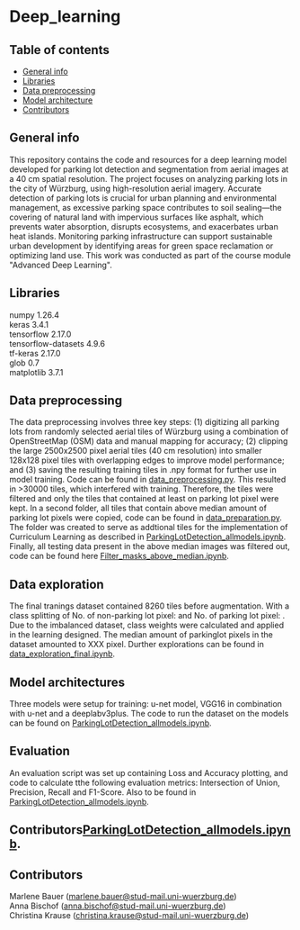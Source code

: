 # Deep_learning

## Table of contents
* [General info](#general-info)
* [Libraries](#libraries)
* [Data preprocessing](#data-preprocessing)
* [Model architecture](#model-architecture)
* [Contributors](#contributors)

## General info
This repository contains the code and resources for a deep learning model developed for parking lot detection and segmentation from aerial images at a 40 cm spatial resolution. The project focuses on analyzing parking lots in the city of Würzburg, using high-resolution aerial imagery. Accurate detection of parking lots is crucial for urban planning and environmental management, as excessive parking space contributes to soil sealing—the covering of natural land with impervious surfaces like asphalt, which prevents water absorption, disrupts ecosystems, and exacerbates urban heat islands. Monitoring parking infrastructure can support sustainable urban development by identifying areas for green space reclamation or optimizing land use. This work was conducted as part of the course module "Advanced Deep Learning".

## Libraries
numpy 1.26.4  
keras 3.4.1  
tensorflow 2.17.0  
tensorflow-datasets 4.9.6  
tf-keras 2.17.0  
glob 0.7  
matplotlib 3.7.1  

## Data preprocessing
The data preprocessing involves three key steps: (1) digitizing all parking lots from randomly selected aerial tiles of Würzburg using a combination of OpenStreetMap (OSM) data and manual mapping for accuracy; (2) clipping the large 2500x2500 pixel aerial tiles (40 cm resolution) into smaller 128x128 pixel tiles with overlapping edges to improve model performance; and (3) saving the resulting training tiles in .npy format for further use in model training. Code can be found in [data_preprocessing.py](data_preprocessing.py).
This resulted in >30000 tiles, which interfered with training. Therefore, the tiles were filtered and only the tiles that contained at least on parking lot pixel were kept. In a second folder, all tiles that contain above median amount of parking lot pixels were copied, code can be found in [data_preparation.py](data_preparation.py). The folder was created to serve as addtional tiles for the implementation of Curriculum Learning as described in [ParkingLotDetection_allmodels.ipynb](ParkingLotDetection_allmodels.ipynb). Finally, all testing data present in the above median images was filtered out, code can be found here [Filter_masks_above_median.ipynb](Filter_masks_above_median.ipynb). 

## Data exploration 
The final tranings dataset contained 8260 tiles before augmentation. With a class splitting of No. of non-parking lot pixel: and No. of parking lot pixel: . Due to the imbalanced dataset, class weights were calculated and applied in the learning designed. The median amount of parkinglot pixels in the dataset amounted to XXX pixel. Durther explorations can be found in [data_exploration_final.ipynb](data_exploration_final.ipynb). 

## Model architectures
Three models were setup for training: u-net model, VGG16 in combination with u-net and a deeplabv3plus. The code to run the dataset on the models can be found on [ParkingLotDetection_allmodels.ipynb](ParkingLotDetection_allmodels.ipynb). 

## Evaluation 
An evaluation script was set up containing Loss and Accuracy plotting, and code to calculate tthe following evaluation metrics: Intersection of Union, Precision, Recall and F1-Score. Also to be found in [ParkingLotDetection_allmodels.ipynb](ParkingLotDetection_allmodels.ipynb).

## Contributors[ParkingLotDetection_allmodels.ipynb](ParkingLotDetection_allmodels.ipynb).  

## Contributors
Marlene Bauer (marlene.bauer@stud-mail.uni-wuerzburg.de)  
Anna Bischof (anna.bischof@stud-mail.uni-wuerzburg.de)  
Christina Krause (christina.krause@stud-mail.uni-wuerzburg.de)  
